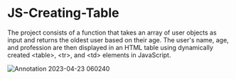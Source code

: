 # JS-Creating-Table
The project consists of a function that takes an array of user objects as input and returns the oldest user based on their age. The user's name, age, and profession are then displayed in an HTML table using dynamically created &lt;table>, &lt;tr>, and &lt;td> elements in JavaScript.


![Annotation 2023-04-23 060240](https://user-images.githubusercontent.com/120341849/233819230-db4068fd-8001-400d-9c40-ee83dd3f5129.png)
